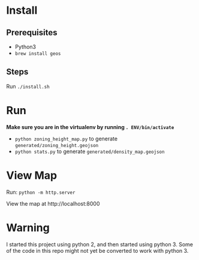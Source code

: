 # Install

## Prerequisites
* Python3
* `brew install geos`

## Steps

Run `./install.sh`

# Run

**Make sure you are in the virtualenv by running `. ENV/bin/activate`**

* `python zoning_height_map.py` to generate `generated/zoning_height.geojson`
* `python stats.py` to generate `generated/density_map.geojson`

# View Map

Run: `python -m http.server`

View the map at http://localhost:8000

# Warning

I started this project using python 2, and then started using python 3. Some of the code in this repo might not yet be converted to work with python 3.
